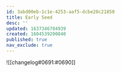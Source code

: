 ```yaml
---
id: 3abd00eb-1c1e-4253-aaf5-dcbe20c21850
title: Early Seed
desc: ''
updated: 1637346704939
created: 1604539200840
published: true
nav_exclude: true
---
```


![[changelog#0691:#0690]]
